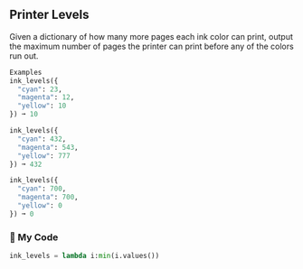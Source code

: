 ## Printer Levels

Given a dictionary of how many more pages each ink color can print, output the maximum number of pages the printer can print before any of the colors run out.
```python
Examples
ink_levels({
  "cyan": 23,
  "magenta": 12,
  "yellow": 10
}) ➞ 10

ink_levels({
  "cyan": 432,
  "magenta": 543,
  "yellow": 777
}) ➞ 432

ink_levels({
  "cyan": 700,
  "magenta": 700,
  "yellow": 0
}) ➞ 0
```
### :snake: My Code
```python
ink_levels = lambda i:min(i.values())
```
